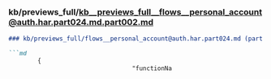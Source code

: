 ### kb/previews_full/kb__previews_full__flows__personal_account@auth.har.part024.md.part002.md

```md
### kb/previews_full/flows__personal_account@auth.har.part024.md (part 002)

```md
        {
                                  "functionNa
```

```

```
